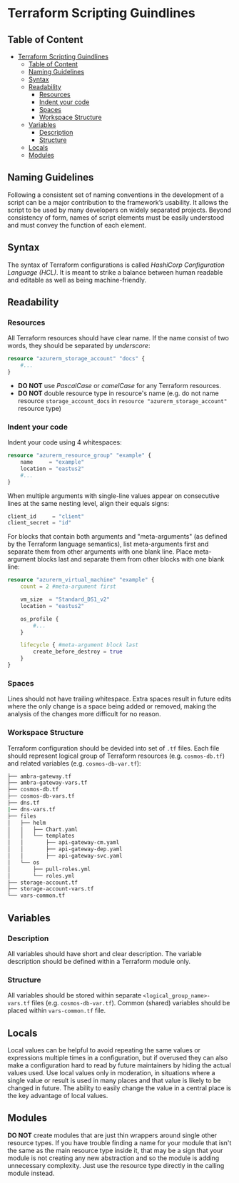 # Terraform Scripting Guindlines

## Table of Content

- [Terraform Scripting Guindlines](#terraform-scripting-guindlines)
  - [Table of Content](#table-of-content)
  - [Naming Guidelines](#naming-guidelines)
  - [Syntax](#syntax)
  - [Readability](#readability)
    - [Resources](#resources)
    - [Indent your code](#indent-your-code)
    - [Spaces](#spaces)
    - [Workspace Structure](#workspace-structure)
  - [Variables](#variables)
    - [Description](#description)
    - [Structure](#structure)
  - [Locals](#locals)
  - [Modules](#modules)

## Naming Guidelines

Following a consistent set of naming conventions in the development of a script can be a major contribution to the framework’s usability. It allows the script to be used by many developers on widely separated projects. Beyond consistency of form, names of script elements must be easily understood and must convey the function of each element.

## Syntax

The syntax of Terraform configurations is called *HashiCorp Configuration Language (HCL)*. It is meant to strike a balance between human readable and editable as well as being machine-friendly.

## Readability

### Resources

All Terraform resources should have clear name. If the name consist of two words, they should be separated by *underscore*:

```terraform
resource "azurerm_storage_account" "docs" {
    #...
}
```

- **DO NOT** use *PascalCase* or *camelCase* for any Terraform resources.
- **DO NOT** double resource type in resource's name (e.g. do not name resource `storage_account_docs` in `resource "azurerm_storage_account"` resource type)

### Indent your code

Indent your code using 4 whitespaces:

```terraform
resource "azurerm_resource_group" "example" {
    name     = "example"
    location = "eastus2"
    #...
}
```

When multiple arguments with single-line values appear on consecutive lines at the same nesting level, align their equals signs:

```terraform
client_id     = "client"
client_secret = "id"
```

For blocks that contain both arguments and "meta-arguments" (as defined by the Terraform language semantics), list meta-arguments first and separate them from other arguments with one blank line. Place meta-argument blocks last and separate them from other blocks with one blank line:

```terraform
resource "azurerm_virtual_machine" "example" {
    count = 2 #meta-argument first

    vm_size  = "Standard_DS1_v2"
    location = "eastus2"

    os_profile {
        #...
    }

    lifecycle { #meta-argument block last
        create_before_destroy = true
    }
}
```

### Spaces

Lines should not have trailing whitespace. Extra spaces result in future edits where the only change is a space being added or removed, making the analysis of the changes more difficult for no reason.

### Workspace Structure

Terraform configuration should be devided into set of `.tf` files. Each file should represent logical group of Terraform resources (e.g. `cosmos-db.tf`) and related variables (e.g. `cosmos-db-var.tf`):

```bash
├── ambra-gateway.tf
├── ambra-gateway-vars.tf
├── cosmos-db.tf
├── cosmos-db-vars.tf
├── dns.tf
|── dns-vars.tf
├── files
│   ├── helm
│   │   ├── Chart.yaml
│   │   └── templates
│   │       ├── api-gateway-cm.yaml
│   │       ├── api-gateway-dep.yaml
│   │       ├── api-gateway-svc.yaml
│   └── os
│       ├── pull-roles.yml
│       └── roles.yml
├── storage-account.tf
├── storage-account-vars.tf
└── vars-common.tf
```

## Variables

### Description

All variables should have short and clear description. The variable description should be defined within a Terraform module only.

### Structure

All variables should be stored within separate `<logical_group_name>-vars.tf` files (e.g. `cosmos-db-var.tf`). Common (shared) variables should be placed within `vars-common.tf` file.

## Locals

Local values can be helpful to avoid repeating the same values or expressions multiple times in a configuration, but if overused they can also make a configuration hard to read by future maintainers by hiding the actual values used.
Use local values only in moderation, in situations where a single value or result is used in many places and that value is likely to be changed in future. The ability to easily change the value in a central place is the key advantage of local values.

## Modules

**DO NOT** create modules that are just thin wrappers around single other resource types. If you have trouble finding a name for your module that isn't the same as the main resource type inside it, that may be a sign that your module is not creating any new abstraction and so the module is adding unnecessary complexity. Just use the resource type directly in the calling module instead.
